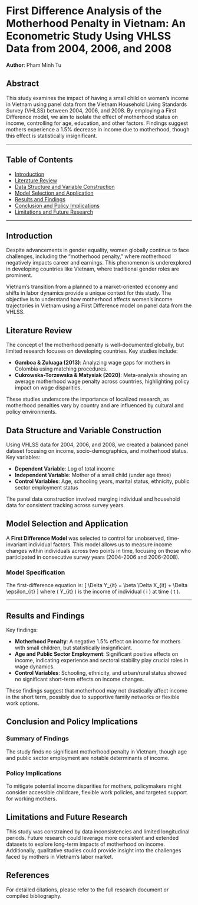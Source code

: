 # First Difference Analysis of the Motherhood Penalty in Vietnam: An Econometric Study Using VHLSS Data from 2004, 2006, and 2008
**Author**: Pham Minh Tu  

## Abstract
This study examines the impact of having a small child on women’s income in Vietnam using panel data from the Vietnam Household Living Standards Survey (VHLSS) between 2004, 2006, and 2008. By employing a First Difference model, we aim to isolate the effect of motherhood status on income, controlling for age, education, and other factors. Findings suggest mothers experience a 1.5% decrease in income due to motherhood, though this effect is statistically insignificant.

---

## Table of Contents
- [Introduction](#introduction)
- [Literature Review](#literature-review)
- [Data Structure and Variable Construction](#data-structure-and-variable-construction)
- [Model Selection and Application](#model-selection-and-application)
- [Results and Findings](#results-and-findings)
- [Conclusion and Policy Implications](#conclusion-and-policy-implications)
- [Limitations and Future Research](#limitations-and-future-research)

---

## Introduction
Despite advancements in gender equality, women globally continue to face challenges, including the “motherhood penalty,” where motherhood negatively impacts career and earnings. This phenomenon is underexplored in developing countries like Vietnam, where traditional gender roles are prominent. 

Vietnam’s transition from a planned to a market-oriented economy and shifts in labor dynamics provide a unique context for this study. The objective is to understand how motherhood affects women’s income trajectories in Vietnam using a First Difference model on panel data from the VHLSS.

## Literature Review
The concept of the motherhood penalty is well-documented globally, but limited research focuses on developing countries. Key studies include:
- **Gamboa & Zuluaga (2013)**: Analyzing wage gaps for mothers in Colombia using matching procedures.
- **Cukrowska-Torzewska & Matysiak (2020)**: Meta-analysis showing an average motherhood wage penalty across countries, highlighting policy impact on wage disparities.
  
These studies underscore the importance of localized research, as motherhood penalties vary by country and are influenced by cultural and policy environments.

## Data Structure and Variable Construction
Using VHLSS data for 2004, 2006, and 2008, we created a balanced panel dataset focusing on income, socio-demographics, and motherhood status. Key variables:
- **Dependent Variable**: Log of total income
- **Independent Variable**: Mother of a small child (under age three)
- **Control Variables**: Age, schooling years, marital status, ethnicity, public sector employment status

The panel data construction involved merging individual and household data for consistent tracking across survey years.

## Model Selection and Application
A **First Difference Model** was selected to control for unobserved, time-invariant individual factors. This model allows us to measure income changes within individuals across two points in time, focusing on those who participated in consecutive survey years (2004-2006 and 2006-2008).

### Model Specification
The first-difference equation is:
\[
\Delta Y_{it} = \beta \Delta X_{it} + \Delta \epsilon_{it}
\]
where \( Y_{it} \) is the income of individual \( i \) at time \( t \).

---

## Results and Findings
Key findings:
- **Motherhood Penalty**: A negative 1.5% effect on income for mothers with small children, but statistically insignificant.
- **Age and Public Sector Employment**: Significant positive effects on income, indicating experience and sectoral stability play crucial roles in wage dynamics.
- **Control Variables**: Schooling, ethnicity, and urban/rural status showed no significant short-term effects on income changes.

These findings suggest that motherhood may not drastically affect income in the short term, possibly due to supportive family networks or flexible work options.

## Conclusion and Policy Implications
### Summary of Findings
The study finds no significant motherhood penalty in Vietnam, though age and public sector employment are notable determinants of income. 

### Policy Implications
To mitigate potential income disparities for mothers, policymakers might consider accessible childcare, flexible work policies, and targeted support for working mothers. 

## Limitations and Future Research
This study was constrained by data inconsistencies and limited longitudinal periods. Future research could leverage more consistent and extended datasets to explore long-term impacts of motherhood on income. Additionally, qualitative studies could provide insight into the challenges faced by mothers in Vietnam’s labor market.

## References
For detailed citations, please refer to the full research document or compiled bibliography.

